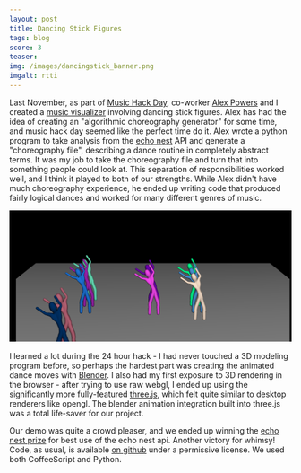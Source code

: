 ```yaml
---
layout: post
title: Dancing Stick Figures
tags: blog
score: 3
teaser: 
img: /images/dancingstick_banner.png
imgalt: rtti
---
```


Last November, as part of [Music Hack Day](http://new.musichackday.org/), co-worker [Alex Powers](https://github.com/AlexPowers) and I created a [music visualizer](http://www.dancingstickfigures.com/) involving dancing stick figures.  Alex has had the idea of creating an "algorithmic choreography generator" for some time, and music hack day seemed like the perfect time do it.  Alex wrote a python program to take analysis from the [echo nest](http://echonest.com/) API and generate a "choreography file", describing a dance routine in completely abstract terms.  It was my job to take the choreography file and turn that into something people could look at.  This separation of responsibilities worked well, and I think it played to both of our strengths.  While Alex didn't have much choreography experience, he ended up writing code that produced fairly logical dances and worked for many different genres of music.

![dancing stick figures](/images/dancingstick.png)

I learned a lot during the 24 hour hack - I had never touched a 3D modeling program before, so perhaps the hardest part was creating the animated dance moves with [Blender](http://www.blender.org/).  I also had my first exposure to 3D rendering in the browser - after trying to use raw webgl, I ended up using the significantly more fully-featured [three.js](http://threejs.org/), which felt quite similar to desktop renderers like opengl.  The blender animation integration built into three.js was a total life-saver for our project.

Our demo was quite a crowd pleaser, and we ended up winning the [echo nest prize](http://blog.echonest.com/post/66776489063/the-echo-nests-5th-music-hack-day-boston-was-a-roaring) for best use of the echo nest api.  Another victory for whimsy!  Code, as usual, is available [on github](https://github.com/AlexPowers/danceomatic) under a permissive license.  We used both CoffeeScript and Python.